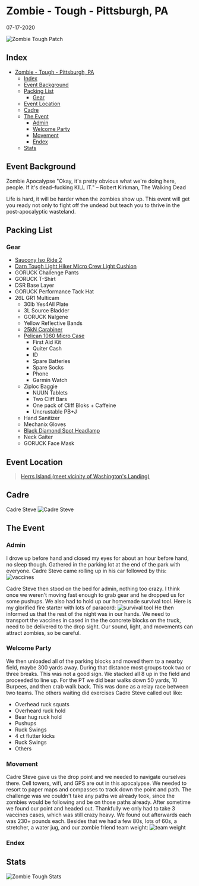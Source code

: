 # Zombie - Tough - Pittsburgh, PA 
07-17-2020

![Zombie Tough Patch](images/toughPatch.png "Zombie Tough Patch")
## Index
- [Zombie - Tough - Pittsburgh, PA](#zombie---tough---pittsburgh-pa)
  - [Index](#index)
  - [Event Background](#event-background)
  - [Packing List](#packing-list)
    - [Gear](#gear)
  - [Event Location](#event-location)
  - [Cadre](#cadre)
  - [The Event](#the-event)
    - [Admin](#admin)
    - [Welcome Party](#welcome-party)
    - [Movement](#movement)
    - [Endex](#endex)
  - [Stats](#stats)

## Event Background
Zombie Apocalypse
"Okay, it's pretty obvious what we're doing here, people. If it's dead–fucking KILL IT."
– Robert Kirkman, The Walking Dead

Life is hard, it will be harder when the zombies show up. This event will get you ready not only to fight off the undead but teach you to thrive in the post-apocalyptic wasteland.

## Packing List
### Gear
* [Saucony Iso Ride 2](https://www.saucony.com/en/ride-iso-2/39110M.html#)
* [Darn Tough Light Hiker Micro Crew Light Cushion ](https://darntough.com/products/fw19-mens-light-hiker-micro-crew-light-cushion?variant=28842606428213)
* GORUCK Challenge Pants
* GORUCK T-Shirt
* DSR Base Layer
* GORUCK Performance Tack Hat
* 26L GR1 Multicam
  * 30lb Yes4All Plate
  * 3L Source Bladder
  * GORUCK Nalgene 
  * Yellow Reflective Bands
  * [25kN Carabiner](https://www.amazon.com/gp/product/B073XS2KLJ/ref=ppx_yo_dt_b_search_asin_title?ie=UTF8&psc=1)
  * [Pelican 1060 Micro Case](https://www.amazon.com/gp/product/B0029Q7A1K/ref=ppx_yo_dt_b_asin_title_o00_s00?ie=UTF8&psc=1)
    * First Aid Kit
    * Quiter Cash
    * ID
    * Spare Batteries
    * Spare Socks
    * Phone
    * Garmin Watch
  * Ziploc Baggie
    * NUUN Tablets
    * Two Cliff Bars
    * One pack of Cliff Bloks + Caffeine
    * Uncrustable PB+J
  * Hand Sanitizer
  * Mechanix Gloves
  * [Black Diamond Spot Headlamp](https://www.amazon.com/Black-Diamond-Spot-Headlamp-Size/dp/B06W54SBSL/ref=sr_1_4?dchild=1&keywords=black+diamond+headlamp+spot&qid=1578773865&sr=8-4)
  * Neck Gaiter
  * GORUCK Face Mask

## Event Location
>[Herrs Island (meet vicinity of Washington's Landing)](https://goo.gl/maps/Rsd8LtPfqozoCGx5A)

## Cadre
Cadre Steve
![Cadre Steve](../../../images/cadre/cadreSteve.jpg)

## The Event

### Admin

I drove up before hand and closed my eyes for about an hour before hand, no sleep though. Gathered in the parking lot at the end of the park with everyone. Cadre Steve came rolling up in his car followed by this: 
![vaccines](images/vaccines.jpg)

Cadre Steve then stood on the bed for admin, nothing too crazy. I think once we weren't moving fast enough to grab gear and he dropped us for some pushups. We also had to hold up our homemade survival tool. Here is my glorified fire starter with  lots of paracord:
![survival tool](images/survivalTool.jpg)
He then informed us that the rest of the night was in our hands. We need to transport the vaccines in cased in the the concrete blocks on the truck, need to be delivered to the drop sight. Our sound, light, and movements can attract zombies, so be careful.

### Welcome Party
We then unloaded all of the parking blocks and moved them to a nearby field, maybe 300 yards away. During that distance most groups took two or three breaks. This was not a good sign. We stacked all 8 up in the field and proceeded to line up. For the PT we did bear walks down 50 yards, 10 Burpees, and then crab walk back. This was done as a relay race between two teams. The others waiting did exercises Cadre Steve called out like:
* Overhead ruck squats
* Overheard ruck hold
* Bear hug ruck hold
* Pushups
* Ruck Swings
* 4 ct flutter kicks
* Ruck Swings
* Others

### Movement

Cadre Steve gave us the drop point and we needed to navigate ourselves there. Cell towers, wifi, and GPS are out in this apocalypse. We needed to resort to paper maps and compasses to track down the point and path. The challenge was we couldn't take any paths we already took, since the zombies would be following and be on those paths already. After sometime we found our point and headed out. Thankfully we only had to take 3 vaccines cases, which was still crazy heavy. We found out afterwards each was 230+ pounds each. Besides that we had a few 80s, lots of 60s, a stretcher, a water jug, and our zombie friend team weight:
![team weight](images/teamWeight.jpg)


### Endex 

## Stats
![Zombie Tough Stats](images/toughStats.jpg)


